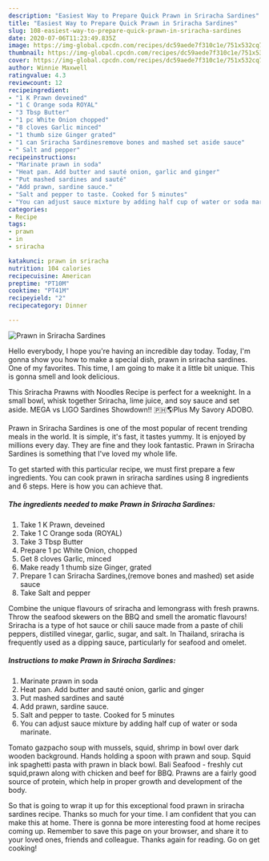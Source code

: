 ```yaml
---
description: "Easiest Way to Prepare Quick Prawn in Sriracha Sardines"
title: "Easiest Way to Prepare Quick Prawn in Sriracha Sardines"
slug: 108-easiest-way-to-prepare-quick-prawn-in-sriracha-sardines
date: 2020-07-06T11:23:49.835Z
image: https://img-global.cpcdn.com/recipes/dc59aede7f310c1e/751x532cq70/prawn-in-sriracha-sardines-recipe-main-photo.jpg
thumbnail: https://img-global.cpcdn.com/recipes/dc59aede7f310c1e/751x532cq70/prawn-in-sriracha-sardines-recipe-main-photo.jpg
cover: https://img-global.cpcdn.com/recipes/dc59aede7f310c1e/751x532cq70/prawn-in-sriracha-sardines-recipe-main-photo.jpg
author: Winnie Maxwell
ratingvalue: 4.3
reviewcount: 12
recipeingredient:
- "1 K Prawn deveined"
- "1 C Orange soda ROYAL"
- "3 Tbsp Butter"
- "1 pc White Onion chopped"
- "8 cloves Garlic minced"
- "1 thumb size Ginger grated"
- "1 can Sriracha Sardinesremove bones and mashed set aside sauce"
- " Salt and pepper"
recipeinstructions:
- "Marinate prawn in soda"
- "Heat pan. Add butter and sauté onion, garlic and ginger"
- "Put mashed sardines and sauté"
- "Add prawn, sardine sauce."
- "Salt and pepper to taste. Cooked for 5 minutes"
- "You can adjust sauce mixture by adding half cup of water or soda marinate."
categories:
- Recipe
tags:
- prawn
- in
- sriracha

katakunci: prawn in sriracha 
nutrition: 104 calories
recipecuisine: American
preptime: "PT10M"
cooktime: "PT41M"
recipeyield: "2"
recipecategory: Dinner

---
```



![Prawn in Sriracha Sardines](https://img-global.cpcdn.com/recipes/dc59aede7f310c1e/751x532cq70/prawn-in-sriracha-sardines-recipe-main-photo.jpg)

Hello everybody, I hope you're having an incredible day today. Today, I'm gonna show you how to make a special dish, prawn in sriracha sardines. One of my favorites. This time, I am going to make it a little bit unique. This is gonna smell and look delicious.

This Sriracha Prawns with Noodles Recipe is perfect for a weeknight. In a small bowl, whisk together Sriracha, lime juice, and soy sauce and set aside. MEGA vs LIGO Sardines Showdown!! 🇵🇭🌎Plus My Savory ADOBO.

Prawn in Sriracha Sardines is one of the most popular of recent trending meals in the world. It is simple, it's fast, it tastes yummy. It is enjoyed by millions every day. They are fine and they look fantastic. Prawn in Sriracha Sardines is something that I've loved my whole life.


To get started with this particular recipe, we must first prepare a few ingredients. You can cook prawn in sriracha sardines using 8 ingredients and 6 steps. Here is how you can achieve that.

<!--inarticleads1-->

##### The ingredients needed to make Prawn in Sriracha Sardines:

1. Take 1 K Prawn, deveined
1. Take 1 C Orange soda (ROYAL)
1. Take 3 Tbsp Butter
1. Prepare 1 pc White Onion, chopped
1. Get 8 cloves Garlic, minced
1. Make ready 1 thumb size Ginger, grated
1. Prepare 1 can Sriracha Sardines,(remove bones and mashed) set aside sauce
1. Take  Salt and pepper


Combine the unique flavours of sriracha and lemongrass with fresh prawns. Throw the seafood skewers on the BBQ and smell the aromatic flavours! Sriracha is a type of hot sauce or chili sauce made from a paste of chili peppers, distilled vinegar, garlic, sugar, and salt. In Thailand, sriracha is frequently used as a dipping sauce, particularly for seafood and omelet. 

<!--inarticleads2-->

##### Instructions to make Prawn in Sriracha Sardines:

1. Marinate prawn in soda
1. Heat pan. Add butter and sauté onion, garlic and ginger
1. Put mashed sardines and sauté
1. Add prawn, sardine sauce.
1. Salt and pepper to taste. Cooked for 5 minutes
1. You can adjust sauce mixture by adding half cup of water or soda marinate.


Tomato gazpacho soup with mussels, squid, shrimp in bowl over dark wooden background. Hands holding a spoon with prawn and soup. Squid ink spaghetti pasta with prawn in black bowl. Bali Seafood - freshly cut squid,prawn along with chicken and beef for BBQ. Prawns are a fairly good source of protein, which help in proper growth and development of the body. 

So that is going to wrap it up for this exceptional food prawn in sriracha sardines recipe. Thanks so much for your time. I am confident that you can make this at home. There is gonna be more interesting food at home recipes coming up. Remember to save this page on your browser, and share it to your loved ones, friends and colleague. Thanks again for reading. Go on get cooking!
